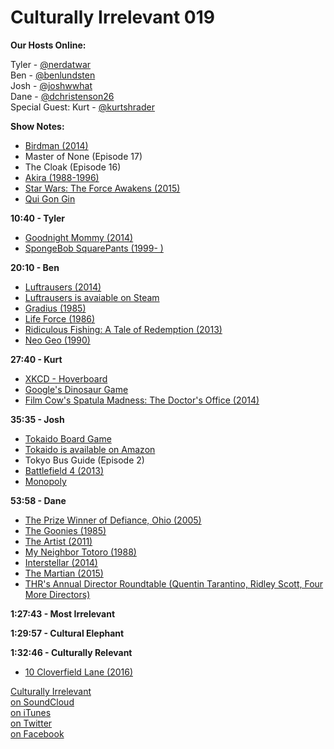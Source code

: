 # Culturally Irrelevant 019

**Our Hosts Online:**

Tyler - [@nerdatwar]  
Ben - [@benlundsten]  
Josh - [@joshwwhat]  
Dane - [@dchristenson26]  
Special Guest: Kurt - [@kurtshrader]

**Show Notes:**    

 - [Birdman (2014)](http://www.imdb.com/title/tt2562232/)   
 - Master of None (Episode 17)   
 - The Cloak (Episode 16)   
 - [Akira (1988-1996)](http://comicvine.gamespot.com/akira/4050-4041/)   
 - [Star Wars: The Force Awakens (2015)](http://www.imdb.com/title/tt2488496/)   
 - [Qui Gon Gin](http://www.thedrunkenmoogle.com/post/26909033686/qui-gon-gin-and-tonic-and-darth-maultini-star)   

**10:40 - Tyler**  

 - [Goodnight Mommy (2014)](http://www.imdb.com/title/tt3086442/)   
 - [SpongeBob SquarePants (1999- )](http://www.imdb.com/title/tt0206512/)   

**20:10 - Ben**   

 - [Luftrausers (2014)](https://en.wikipedia.org/wiki/Luftrausers)   
 - [Luftrausers is avaiable on Steam](http://store.steampowered.com/app/233150/)   
 - [Gradius (1985)](https://en.wikipedia.org/wiki/Gradius)   
 - [Life Force (1986)](http://bit.ly/2a0x3j9)   
 - [Ridiculous Fishing: A Tale of Redemption (2013)](https://en.wikipedia.org/wiki/Ridiculous_Fishing)   
 - [Neo Geo (1990)](http://bit.ly/29ZIxF9)   

**27:40 - Kurt**   

 - [XKCD - Hoverboard](https://xkcd.com/1608/)   
 - [Google's Dinosaur Game](http://thenextweb.com/google/2014/09/25/googles-latest-chrome-build-hidden-game-can-play-offline/)   
 - [Film Cow's Spatula Madness: The Doctor's Office (2014)](https://www.youtube.com/watch?v=-KFOFOHiqxM)   

**35:35 - Josh**   

 - [Tokaido Board Game](https://boardgamegeek.com/boardgame/123540/tokaido)   
 - [Tokaido is available on Amazon](https://www.amazon.com/Passport-Game-Studios-FNF001-Tokaido/dp/B00ADNLT8G)   
 - Tokyo Bus Guide (Episode 2)   
 - [Battlefield 4 (2013)](https://en.wikipedia.org/wiki/Battlefield_4)   
 - [Monopoly](https://en.wikipedia.org/wiki/Monopoly_(game))   

**53:58 - Dane**   

 - [The Prize Winner of Defiance, Ohio (2005)](http://www.imdb.com/title/tt0406158/)   
 - [The Goonies (1985)](http://www.imdb.com/title/tt0089218/)   
 - [The Artist (2011)](http://www.imdb.com/title/tt1655442/)   
 - [My Neighbor Totoro (1988)](http://www.imdb.com/title/tt0096283/)   
 - [Interstellar (2014)](http://www.imdb.com/title/tt0816692/)   
 - [The Martian (2015)](http://www.imdb.com/title/tt3659388/)   
 - [THR's Annual Director Roundtable (Quentin Tarantino, Ridley Scott, Four More Directors)](http://www.hollywoodreporter.com/features/quentin-tarantino-ridley-scott-four-846682)

**1:27:43 - Most Irrelevant**   

**1:29:57 - Cultural Elephant**   

**1:32:46 - Culturally Relevant**   

 - [10 Cloverfield Lane (2016)](http://www.imdb.com/title/tt1179933/)   


[Culturally Irrelevant](http://www.culturallyirrelevant.com/)  
[on SoundCloud](https://soundcloud.com/culturally-irrelevant)  
[on iTunes](https://itun.es/i6Lj4FQ)  
[on Twitter](https://twitter.com/cirrelevantpod)  
[on Facebook](https://www.facebook.com/culturallyirrelevant)  

[@nerdatwar]: http://twitter.com/nerdatwar  
[@benlundsten]: http://twitter.com/benlundsten  
[@joshwwhat]: http://twitter.com/joshwwhat  
[@dchristenson26]: https://twitter.com/dchristenson26  
[@kurtshrader]: https://twitter.com/KurtShrader

